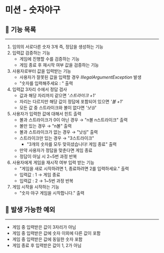 # 미션 - 숫자야구

## 🚀 기능 목록

---
1. 임의의 서로다른 숫자 3개 즉, 정답을 생성하는 기능 
2. 입력값 검증하는 기능
   + 게임에 진행할 수를 검증하는 기능
   + 게임 종료 후 재시작 여부 값을 검증하는 기능
3. 사용자로부터 값을 입력받는 기능
   + 사용자가 잘못된 값을 입력할 경우 *IllegalArgumentException* 발생
   + "숫자를 입력해주세요 : " 출력
4. 입력값 3자리 수에서 정답 검사
   + 값과 해당 자리까지 같으면 *'스트라이크 +1'*
   + 자리는 다르지만 해당 값이 정답에 포함되어 있으면 *'볼 +1'*
   + 모든 값 중 스트라이크와 볼이 없다면 *'낫싱'*
5. 사용자가 입력한 값에 대해서 힌트 출력
   + 볼과 스트라이크가 0이 아닌 경우 → "n볼 n스트라이크" 출력
   + 볼만 있는 경우 → "n볼" 출력
   + 볼과 스트라이크가 없는 경우 → "낫싱" 출력
   + 스트라이크만 있는 경우 → "3스트라이크"
     + "3개의 숫자를 모두 맞히셨습니다! 게임 종료" 출력
   + 만약 사용자가 정답을 맞춘다면 게임 종료
   + 정답이 아닐 시 2~5번 과정 반복
6. 사용자에게 게임을 재시작 여부 입력 받는 기능
   + "게임을 새로 시작하려면 1, 종료하려면 2를 입력하세요." 출력
   + 입력값 : 1 → 게임 종료
   + 입력값 : 2 → 1~5번 과정 반복
7. 게임 시작을 시작하는 기능
   + "숫자 야구 게임을 시작합니다." 출력
## 🎯 발생 가능한 예외

---
+ 게임 중 입력받은 값이 3자리가 아님
+ 게임 중 입력받은 값에 숫자 이외에 다른 값이 포함
+ 게임 중 입력받은 값에 동일한 숫자 포함
+ 게임 종료 후 입력받은 값이 1, 2가 아님



